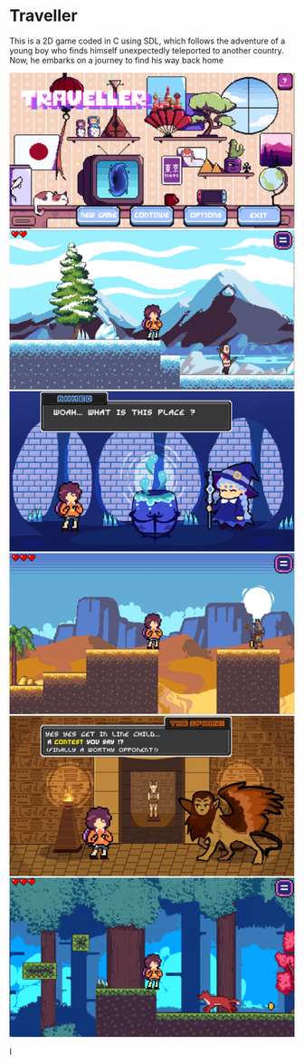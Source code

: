 # Traveller
This is a 2D game coded in C using SDL, which follows the adventure of a young boy who finds himself unexpectedly teleported to another country. Now, he embarks on a journey to find his way back home




![Alt text](https://github.com/Haddajii/Traveller/blob/main/traveller1.PNG?raw=true)
![Alt text](https://github.com/Haddajii/Traveller/blob/main/traveller2.PNG?raw=true)
![Alt text](https://github.com/Haddajii/Traveller/blob/main/traveller3.PNG?raw=true)
![Alt text](https://github.com/Haddajii/Traveller/blob/main/traveller4.PNG?raw=true)
![Alt text](https://github.com/Haddajii/Traveller/blob/main/traveller5.PNG?raw=true)
![Alt text](https://github.com/Haddajii/Traveller/blob/main/traveller6.PNG?raw=true)


I
